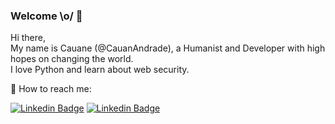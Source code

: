 ### Welcome \o/ :metal:

Hi there, <br>
My name is Cauane (@CauanAndrade), a Humanist and Developer with high hopes on changing the world. <br>
I love Python and learn about web security.

:telescope: How to reach me:

[![Linkedin Badge](https://img.shields.io/badge/-LinkedIn-blue?style=flat-square&logo=Linkedin&logoColor=white&link=https://www.linkedin.com/in/cauane-andrade/)](https://www.linkedin.com/in/cauane-andrade/)
[![Linkedin Badge](https://img.shields.io/badge/-cauaneandrade.com-purple?style=flat-square&logo=Python&logoColor=white&link=cauaneandrade.com)](http://www.cauaneandrade.com/)
